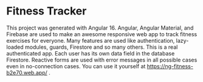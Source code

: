 # Fitness Tracker

This project was generated with Angular 16. Angular, Angular Material, and Firebase are used to make an awesome responsive web app to track fitness exercises for everyone. Many features are used like authentication, lazy-loaded modules, guards, Firestore and so many others. This is a real authenticated app. Each user has its own data field in the database Firestore. Reactive forms are used with error messages in all possible cases even in no-connection cases. You can use it yourself at https://ng-fitness-b2e70.web.app/
.
